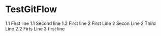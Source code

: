 # TestGitFlow

1.1 First line
1.1 Second line
1.2 First line
2 First Line
2 Secon Line
2 Third Line
2.2 Firts Line
3 first line